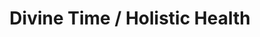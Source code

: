 ---
title: "Divine Time / Holistic Health"
url: /great-yarmouth/divine-time-holistic-health/
shop: shop
---